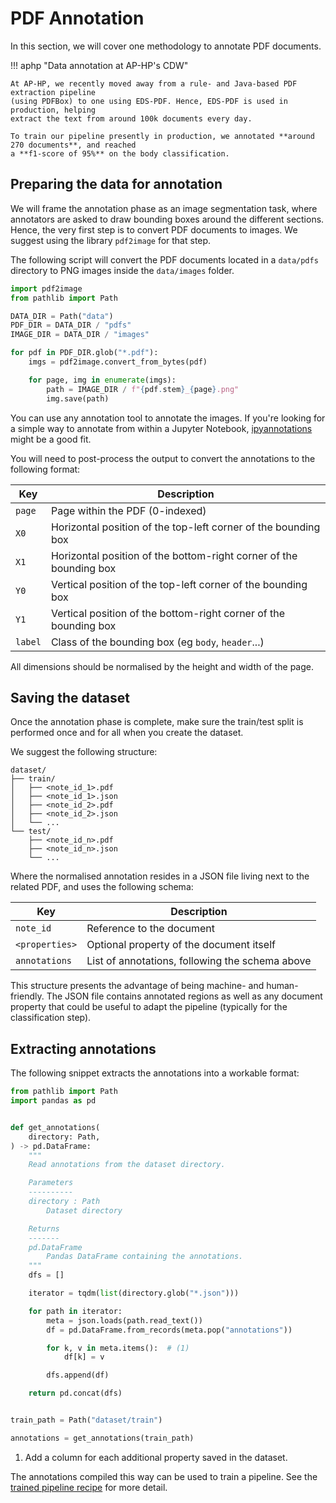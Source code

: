 # PDF Annotation

In this section, we will cover one methodology to annotate PDF documents.

!!! aphp "Data annotation at AP-HP's CDW"

    At AP-HP, we recently moved away from a rule- and Java-based PDF extraction pipeline
    (using PDFBox) to one using EDS-PDF. Hence, EDS-PDF is used in production, helping
    extract the text from around 100k documents every day.

    To train our pipeline presently in production, we annotated **around 270 documents**, and reached
    a **f1-score of 95%** on the body classification.

## Preparing the data for annotation

We will frame the annotation phase as an image segmentation task,
where annotators are asked to draw bounding boxes around the different sections.
Hence, the very first step is to convert PDF documents to images. We suggest using the
library `pdf2image` for that step.

The following script will convert the PDF documents located in a `data/pdfs` directory
to PNG images inside the `data/images` folder.

```python
import pdf2image
from pathlib import Path

DATA_DIR = Path("data")
PDF_DIR = DATA_DIR / "pdfs"
IMAGE_DIR = DATA_DIR / "images"

for pdf in PDF_DIR.glob("*.pdf"):
    imgs = pdf2image.convert_from_bytes(pdf)

    for page, img in enumerate(imgs):
        path = IMAGE_DIR / f"{pdf.stem}_{page}.png"
        img.save(path)
```

You can use any annotation tool to annotate the images. If you're looking for a simple
way to annotate from within a Jupyter Notebook,
[ipyannotations](https://ipyannotations.readthedocs.io/en/latest/examples/image-landmarks.html#annotating-bounding-boxes)
might be a good fit.

You will need to post-process the output
to convert the annotations to the following format:

| Key     | Description                                                        |
| ------- | ------------------------------------------------------------------ |
| `page`  | Page within the PDF (0-indexed)                                    |
| `X0`    | Horizontal position of the top-left corner of the bounding box     |
| `X1`    | Horizontal position of the bottom-right corner of the bounding box |
| `Y0`    | Vertical position of the top-left corner of the bounding box       |
| `Y1`    | Vertical position of the bottom-right corner of the bounding box   |
| `label` | Class of the bounding box (eg `body`, `header`...)                 |

All dimensions should be normalised by the height and width of the page.

## Saving the dataset

Once the annotation phase is complete, make sure the train/test split is performed
once and for all when you create the dataset.

We suggest the following structure:

```title="Directory structure"
dataset/
├── train/
│   ├── <note_id_1>.pdf
│   ├── <note_id_1>.json
│   ├── <note_id_2>.pdf
│   ├── <note_id_2>.json
│   └── ...
└── test/
    ├── <note_id_n>.pdf
    ├── <note_id_n>.json
    └── ...
```

Where the normalised annotation resides in a JSON file living next to the related PDF,
and uses the following schema:

| Key            | Description                                     |
| -------------- | ----------------------------------------------- |
| `note_id`      | Reference to the document                       |
| `<properties>` | Optional property of the document itself        |
| `annotations`  | List of annotations, following the schema above |

This structure presents the advantage of being machine- and human-friendly.
The JSON file contains annotated regions as well as any document property that
could be useful to adapt the pipeline (typically for the classification step).

## Extracting annotations

The following snippet extracts the annotations into a workable format:

```python
from pathlib import Path
import pandas as pd


def get_annotations(
    directory: Path,
) -> pd.DataFrame:
    """
    Read annotations from the dataset directory.

    Parameters
    ----------
    directory : Path
        Dataset directory

    Returns
    -------
    pd.DataFrame
        Pandas DataFrame containing the annotations.
    """
    dfs = []

    iterator = tqdm(list(directory.glob("*.json")))

    for path in iterator:
        meta = json.loads(path.read_text())
        df = pd.DataFrame.from_records(meta.pop("annotations"))

        for k, v in meta.items():  # (1)
            df[k] = v

        dfs.append(df)

    return pd.concat(dfs)


train_path = Path("dataset/train")

annotations = get_annotations(train_path)
```

1. Add a column for each additional property saved in the dataset.

The annotations compiled this way can be used to train a pipeline.
See the [trained pipeline recipe](./sklearn.md) for more detail.
